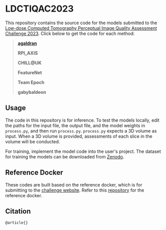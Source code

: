 # LDCTIQAC2023

This repository contains the source code for the models submitted to the [Low-dose Computed Tomography Perceptual Image Quality Assessment Challenge 2023](). Click below to get the code for each method:

> [**agaldran**](https://github.com/agaldran/ldct_iqa)
> 
> **RPI_AXIS**
>
> **CHILL@UK**
>
> **FeatureNet**
>
> **Team Epoch**
>
> **gabybaldeon**

## Usage

The code in this repository is for inference. To test the models locally, edit the paths for the input file, the output file, and the model weights in `process.py`, and then run `process.py`. `process.py` expects a 3D volume as input. When a 3D volume is provided, assessments of each slice in the volume will be conducted. 

For training, implement the model code into the user's project. The dataset for training the models can be downloaded from [Zenodo]().

## Reference Docker

These codes are built based on the reference docker, which is for submitting to the [challenge website](). Refer to this [repository]() for the reference docker.

## Citation

    @article{}
